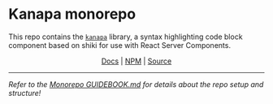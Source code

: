# Kanapa monorepo

This repo contains the [`kanapa`](./packages/kanapa/README.md) library, a syntax highlighting code block component based on shiki for use with React Server Components.

<p align="center">
  <a href="https://kanapa-docs.vercel.app/">Docs</a> | <a href="https://npm.im/kanapa">NPM</a> | <a href="./packages/kanapa/README.md">Source</a>
</p>

---

_Refer to the [Monorepo GUIDEBOOK.md](./GUIDEBOOK.md) for details about the repo setup and structure!_